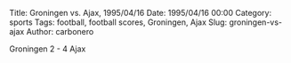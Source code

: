 Title: Groningen vs. Ajax, 1995/04/16
Date: 1995/04/16 00:00
Category: sports
Tags: football, football scores, Groningen, Ajax
Slug: groningen-vs-ajax
Author: carbonero


Groningen 2 - 4 Ajax
